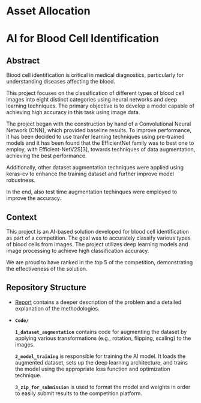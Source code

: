# Asset Allocation

# AI for Blood Cell Identification

## Abstract
Blood cell identification is critical in medical diagnostics, particularly for understanding diseases affecting the blood.

This project focuses on the classification of different types of blood cell images into eight distinct categories using neural networks and deep learning techniques. 
The primary objective is to develop a model capable of achieving high accuracy in this task using image data.

The project began with the construction by hand of a Convolutional Neural Network (CNN), which provided baseline results. To improve performance, it has been decided to use tranfer learning techniques using pre-trained models and it has been found that the EfficientNet family was to best one to employ, with Efficient-NetV2S[3], towards techniques of data augmentation, achieving the best performance.

Additionally, other dataset augmentation techniques were applied using keras-cv to enhance the training dataset and further improve model robustness. 

In the end, also test time augmentation techinques were employed to improve the accuracy.

## Context
This project is an AI-based solution developed for blood cell identification as part of a competition. The goal was to accurately classify various types of blood cells from images. 
The project utilizes deep learning models and image processing to achieve high classification accuracy. 

We are proud to have ranked in the top 5 of the competition, demonstrating the effectiveness of the solution.

## Repository Structure
* [Report](Report.pdf)
  contains a deeper description of the problem and a detailed explanation of the methodologies.
* **`Code/`**
  
  **`1_dataset_augmentation`** contains code for augmenting the dataset by applying various transformations (e.g., rotation, flipping, scaling) to the images.
  
  **`2_model_training`** is responsible for training the AI model. It loads the augmented dataset, sets up the deep learning architecture, and trains the model using the appropriate loss function and optimization     technique.
  
  **`3_zip_for_submission`** is used to format the model and weights in order to easily submit results to the competition platform.



